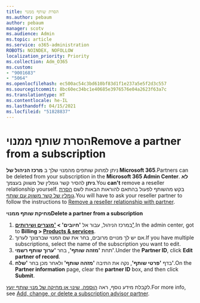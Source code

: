 ```yaml
---
title: הסרת שותף ממנוי
ms.author: pebaum
author: pebaum
manager: scotv
ms.audience: Admin
ms.topic: article
ms.service: o365-administration
ROBOTS: NOINDEX, NOFOLLOW
localization_priority: Priority
ms.collection: Adm_O365
ms.custom:
- "9001683"
- "5064"
ms.openlocfilehash: ec500ac54c3bd610bf83d1f1e237a5e5f2d3c557
ms.sourcegitcommit: 8bc60ec34bc1e40685e3976576e04a2623f63a7c
ms.translationtype: HT
ms.contentlocale: he-IL
ms.lasthandoff: 04/15/2021
ms.locfileid: "51828837"
---
```

# <a name="remove-a-partner-from-a-subscription"></a><span data-ttu-id="c4ec5-102">הסרת שותף ממנוי</span><span class="sxs-lookup"><span data-stu-id="c4ec5-102">Remove a partner from a subscription</span></span>

<span data-ttu-id="c4ec5-103">ניתן למחוק שותפים מהמנוי שלך ב **מרכז הניהול של Microsoft 365**.</span><span class="sxs-lookup"><span data-stu-id="c4ec5-103">Partners can be deleted from your subscription in the **Microsoft 365 Admin Center**.</span></span> <span data-ttu-id="c4ec5-104">**לא ניתן** להסיר קשר גומלין של משווק בעצמך.</span><span class="sxs-lookup"><span data-stu-id="c4ec5-104">You **can't** remove a reseller relationship yourself.</span></span> <span data-ttu-id="c4ec5-105">בקש מהשותף לפעול בהתאם להוראות הבאות לשם [הסרת גומלין של קשר משווק עם שותף](https://docs.microsoft.com/partner-center/remove-a-relationship).</span><span class="sxs-lookup"><span data-stu-id="c4ec5-105">You will have to ask your reseller partner to follow the instructions to [Remove a reseller relationship with partner](https://docs.microsoft.com/partner-center/remove-a-relationship).</span></span>

<span data-ttu-id="c4ec5-106">**מחיקת שותף ממנוי**</span><span class="sxs-lookup"><span data-stu-id="c4ec5-106">**Delete a partner from a subscription**</span></span>

1. <span data-ttu-id="c4ec5-107">במרכז הניהול, עבור אל **'חיובים' > ['מוצרים ושירותים'](https://go.microsoft.com/fwlink/p/?linkid=842054)**.</span><span class="sxs-lookup"><span data-stu-id="c4ec5-107">In the admin center, got to **Billing > [Products & services](https://go.microsoft.com/fwlink/p/?linkid=842054)**.</span></span>
2. <span data-ttu-id="c4ec5-108">אם יש לך מנויים מרובים, בחר את שם המנוי שברצונך לערוך.</span><span class="sxs-lookup"><span data-stu-id="c4ec5-108">If you have multiple subscriptions, select the name of the subscription you want to edit.</span></span>
3. <span data-ttu-id="c4ec5-109">תחת **'מזהה שותף'**, בחר **'ערוך שותף רשמי'**.</span><span class="sxs-lookup"><span data-stu-id="c4ec5-109">Under the **Partner ID**, click **Edit partner of record**.</span></span>
4. <span data-ttu-id="c4ec5-110">בדף **'פרטי שותף'**, נקה את התיבה **'מזהה שותף'** ולאחר מכן בחר **'שלח'**.</span><span class="sxs-lookup"><span data-stu-id="c4ec5-110">On the **Partner information** page, clear the **partner ID** box, and then click **Submit**.</span></span>

<span data-ttu-id="c4ec5-111">לקבלת מידע נוסף, ראה [הוספה, שינוי או מחיקה של מנוי שותף יועץ](https://docs.microsoft.com/microsoft-365/admin/misc/add-partner?view=o365-worldwide).</span><span class="sxs-lookup"><span data-stu-id="c4ec5-111">For more info, see [Add, change, or delete a subscription advisor partner](https://docs.microsoft.com/microsoft-365/admin/misc/add-partner?view=o365-worldwide).</span></span>
